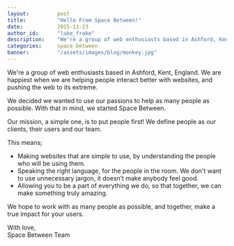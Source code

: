 ```yaml
---
layout: 		post
title:  		"Hello From Space Between!"
date:   		2015-11-23
author_id:      "luke_frake"
description:	"We're a group of web enthusiasts based in Ashford, Kent. Our passion's in helping people interact better with websites and pushing the web to its extreme."
categories: 	space between
banner:			"/assets/images/blog/monkey.jpg"
---
```


We're a group of web enthusiasts based in Ashford, Kent, England. We are happiest when we are helping people interact better with websites, and pushing the web to its extreme.

We decided we wanted to use our passions to help as many people as possible. With that in mind, we started Space Between.

Our mission, a simple one, is to put people first! We define people as our clients, their users and our team.

This means;

* Making websites that are simple to use, by understanding the people who will be using them.
* Speaking the right language, for the people in the room. We don't want to use unnecessary jargon, it doesn’t make anybody feel good.
* Allowing you to be a part of everything we do, so that together, we can make something truly amazing.

We hope to work with as many people as possible, and together, make a true impact for your users.

With love,<br/>
Space Between Team